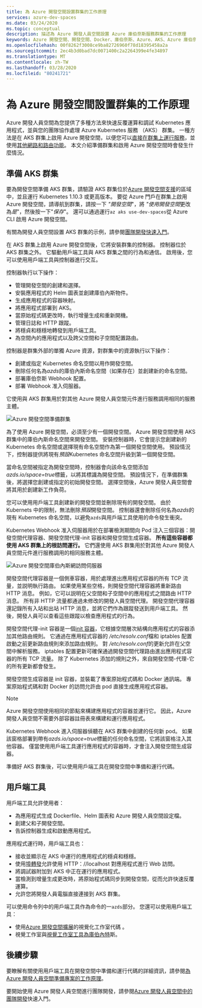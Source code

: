```yaml
---
title: 為 Azure 開發空間設置群集的工作原理
services: azure-dev-spaces
ms.date: 03/24/2020
ms.topic: conceptual
description: 描述為 Azure 開發人員空間設置 Azure 庫伯奈斯服務群集的工作原理
keywords: Azure 開發空間、開發空間、Docker、庫伯奈斯、Azure、AKS、Azure 庫伯奈斯服務、容器
ms.openlocfilehash: 00f8262f3008ce9ba82726960f78d18395458a2a
ms.sourcegitcommit: 2ec4b3d0bad7dc0071400c2a2264399e4fe34897
ms.translationtype: MT
ms.contentlocale: zh-TW
ms.lasthandoff: 03/28/2020
ms.locfileid: "80241721"
---
```

# <a name="how-setting-up-a-cluster-for-azure-dev-spaces-works"></a>為 Azure 開發空間設置群集的工作原理

Azure 開發人員空間為您提供了多種方法來快速反覆運算和調試 Kubernetes 應用程式，並與您的團隊協作處理 Azure Kubernetes 服務 （AKS） 群集。 一種方法是在 AKS 群集上啟用 Azure 開發空間，以便您可以[直接在群集上運行服務][how-it-works-up]，並使用[其他網路和路由功能][how-it-works-routing]。 本文介紹準備群集和啟用 Azure 開發空間時會發生什麼情況。

## <a name="prepare-your-aks-cluster"></a>準備 AKS 群集

要為開發空間準備 AKS 群集，請驗證 AKS 群集位於[Azure 開發空間支援][supported-regions]的區域中，並且運行 Kubernetes 1.10.3 或更高版本。 要從 Azure 門戶在群集上啟用 Azure 開發空間，請導航到群集，請按一下 *"開發空間*"，將 *"使用開發空間*更改為*是*"，然後按一下"*保存*"。 還可以通過運行`az aks use-dev-spaces`從 Azure CLI 啟用 Azure 開發空間。

有關為開發人員空間設置 AKS 群集的示例，請參閱[團隊開發快速入門][quickstart-team]。

在 AKS 群集上啟用 Azure 開發空間後，它將安裝群集的控制器。 控制器位於 AKS 群集之外。 它驅動用戶端工具與 AKS 群集之間的行為和通信。 啟用後，您可以使用用戶端工具與控制器進行交互。

控制器執行以下操作：

* 管理開發空間的創建和選擇。
* 安裝應用程式的 Helm 圖表並創建庫伯內斯物件。
* 生成應用程式的容器映射。
* 將應用程式部署到 AKS。
* 當原始程式碼更改時，執行增量生成和重新開機。
* 管理日誌和 HTTP 跟蹤。
* 將穩貞和穩穩地轉發到用戶端工具。
* 為空間內的應用程式以及跨父空間和子空間配置路由。

控制器是群集外部的單獨 Azure 資源，對群集中的資源執行以下操作：

* 創建或指定 Kubernetes 命名空間以用作開發空間。
* 刪除任何名為*azds*的庫伯內斯命名空間（如果存在）並創建新的命名空間。
* 部署庫伯奈斯 Webhook 配置。
* 部署 Webhook 准入伺服器。

它使用與 AKS 群集用於對其他 Azure 開發人員空間元件進行服務調用相同的服務主體。

![Azure 開發空間準備群集](media/how-dev-spaces-works/prepare-cluster.svg)

為了使用 Azure 開發空間，必須至少有一個開發空間。 Azure 開發空間使用 AKS 群集中的庫伯內斯命名空間來開發空間。 安裝控制器時，它會提示您創建新的 Kubernetes 命名空間或選擇現有命名空間作為第一個開發空間使用。 預設情況下，控制器提供將現有*預設*Kubernetes 命名空間升級到第一個開發空間。

當命名空間被指定為開發空間時，控制器會向該命名空間添加*azds.io/space=true*標籤，以將其標識為開發空間。 預設情況下，在準備群集後，將選擇您創建或指定的初始開發空間。 選擇空間後，Azure 開發人員空間會將其用於創建新工作負荷。

您可以使用用戶端工具創建新的開發空間並刪除現有的開發空間。 由於 Kubernets 中的限制，無法刪除*預設*開發空間。 控制器還會刪除任何名為*azds*的現有 Kubernetes 命名空間，以避免`azds`與用戶端工具使用的命令發生衝突。

Kubernetes Webhook 准入伺服器用於在部署檢測期間向 Pod 注入三個容器：開發空間代理容器、開發空間代理-init 容器和開發空間生成容器。 **所有這些容器都使用 AKS 群集上的根訪問運行。** 它們還使用 AKS 群集用於對其他 Azure 開發人員空間元件進行服務調用的相同服務主體。

![Azure 開發空間庫伯內斯網訪問伺服器](media/how-dev-spaces-works/kubernetes-webhook-admission-server.svg)

開發空間代理容器是一個側車容器，用於處理進出應用程式容器的所有 TCP 流量，並説明執行路由。 如果使用某些空格，則開發空間代理容器將重新路由 HTTP 消息。 例如，它可以説明在父空間和子空間中的應用程式之間路由 HTTP 消息。 所有非 HTTP 流量都通過未修改的開發人員空間代理。 開發空間代理容器還記錄所有入站和出站 HTTP 消息，並將它們作為跟蹤發送到用戶端工具。 然後，開發人員可以查看這些跟蹤以檢查應用程式的行為。

開發空間代理-init 容器是一個[init 容器](https://kubernetes.io/docs/concepts/workloads/pods/init-containers/)，它根據空間層次結構向應用程式的容器添加其他路由規則。 它通過在應用程式容器的 */etc/resolv.conf*檔和 iptables 配置啟動之前更新路由規則來添加路由規則。 對 */etc/resolv.conf*的更新允許在父空間中解析服務。 iptables 配置更新可確保通過開發空間代理路由進出應用程式容器的所有 TCP 流量。 除了 Kubernetes 添加的規則之外，來自開發空間-代理-它的所有更新都會發生。

開發空間生成容器是 init 容器，並裝載了專案原始程式碼和 Docker 通訊端。 專案原始程式碼和對 Docker 的訪問允許由 pod 直接生成應用程式容器。

> [!NOTE]
> Azure 開發空間使用相同的節點來構建應用程式的容器並運行它。 因此，Azure 開發人員空間不需要外部容器註冊表來構建和運行應用程式。

Kubernetes Webhook 進入伺服器偵聽在 AKS 群集中創建的任何新 pod。 如果該窗格部署到帶有*azds.io/space=true*標籤的任何命名空間，它將該窗格注入其他容器。 僅當使用用戶端工具運行應用程式的容器時，才會注入開發空間生成容器。

準備好 AKS 群集後，可以使用用戶端工具在開發空間中準備和運行代碼。

## <a name="client-side-tooling"></a>用戶端工具

用戶端工具允許使用者：
* 為應用程式生成 Dockerfile、Helm 圖表和 Azure 開發人員空間設定檔。
* 創建父和子開發空間。
* 告訴控制器生成和啟動應用程式。

應用程式運行時，用戶端工具也：
* 接收並顯示在 AKS 中運行的應用程式的穩貞和穩穩。
* 使用[埠轉發](https://kubernetes.io/docs/tasks/access-application-cluster/port-forward-access-application-cluster/)允許使用 HTTP：\//localhost 對應用程式進行 Web 訪問。
* 將調試器附加到 AKS 中正在運行的應用程式。
* 當檢測到增量生成更改時，將原始程式碼同步到開發空間，從而允許快速反覆運算。
* 允許您將開發人員電腦直接連接到 AKS 群集。

可以使用命令列中的用戶端工具作為命令的一`azds`部分。 您還可以使用用戶端工具：

* 使用[Azure 開發空間擴展](https://marketplace.visualstudio.com/items?itemName=azuredevspaces.azds)的視覺化工作室代碼 。
* 視覺工作室與[視覺工作室工具為庫伯內特](https://aka.ms/get-vsk8stools)斯。

## <a name="next-steps"></a>後續步驟

要瞭解有關使用用戶端工具在開發空間中準備和運行代碼的詳細資訊，請參閱[為 Azure 開發人員空間準備專案的工作原理][how-it-works-prep]。

要開始使用 Azure 開發人員空間進行團隊開發，請參閱[Azure 開發人員空間中的團隊開發][quickstart-team]快速入門。

[how-it-works-prep]: how-dev-spaces-works-prep.md
[how-it-works-routing]: how-dev-spaces-works-routing.md
[how-it-works-up]: how-dev-spaces-works-up.md
[supported-regions]: https://azure.microsoft.com/global-infrastructure/services/?products=kubernetes-service
[quickstart-team]: quickstart-team-development.md